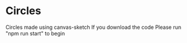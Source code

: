 # Circles
Circles made using canvas-sketch
If you download the code
Please run "npm run start" to begin
